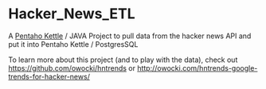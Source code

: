 # Hacker_News_ETL

A [Pentaho Kettle](http://community.pentaho.com/projects/data-integration/) / JAVA Project to pull data from the hacker news API and put it into Pentaho Kettle / PostgresSQL

To learn more about this project (and to play with the data), check out https://github.com/owocki/hntrends or http://owocki.com/hntrends-google-trends-for-hacker-news/

<!-- Google Analytics --> 
<img src='https://ga-beacon.appspot.com/UA-1014419-15/owocki/Hacker_News_ETL' style='width:1px; height:1px;' >
